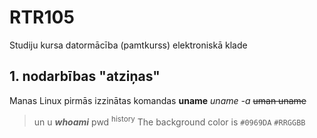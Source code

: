 # RTR105
Studiju kursa datormācība (pamtkurss) elektroniskā klade

## 1. nodarbības "atziņas"
Manas Linux pirmās izzinātas komandas
**uname**
*uname -a*
~~uman uname~~
>un
u
***whoami***
pwd
<sup>history</sup>
The background color is `#0969DA`
>`#RRGGBB`
>
